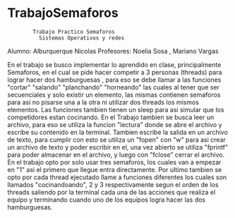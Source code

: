 # TrabajoSemaforos

            Trabajo Practico Semaforos
              Sistemas Operativos y redes
   
   Alumno: Alburquerque Nicolas
   Profesores: Noelia Sosa , Mariano Vargas
   
   
   
   En el trabajo se busco implementar lo aprendido en clase, principalmente Semaforos, en el cual se pide hacer competir a 3 personas (threads) para lograr hacer dos hamburguesas
  , para eso se debe llamar a las funciones "cortar" "salando" "planchando" "horneando" las cuales al tener que ser secuenciales y solo existir un elemento, las mismas 
  contienen semaforos para asi no pisarse una a la otra ni utilizar dos threads los mismos elementos. Las funciones tambien tienen un sleep para asi simular que los 
  competidores estan cocinando.
  En el Trabajo tambien se busca leer un archivo, para eso se utiliza la funcion "lectura" donde se abre el archivo y escribe su contenido en la terminal. Tambien escribe 
  la salida en un archivo de texto, para cumplir con esto se utiliza un "fopen" con "w" para asi crear un archivo de texto y poder escribir en el, una vez abierto se utiliza
  "fprintf" para poder almacenar en el archivo, y luego con "fclose" cerrar el archivo.
  En el trabajo opto por solo usar tres semaforos, los cuales van a empezar en "1" asi el primero que llegue entra directamente.
  Por ultimo tambien se opto por cada thread ejecutado llame a funciones diferentes los cuales son llamados "cocinandoando", 2 y 3 respectivamente segun el orden de los threads
  saliendo por la terminal cada una de las acciones que realiza el equipo y terminando cuando uno de los equipos logra hacer las dos hamburguesas.
  
  
   
   
